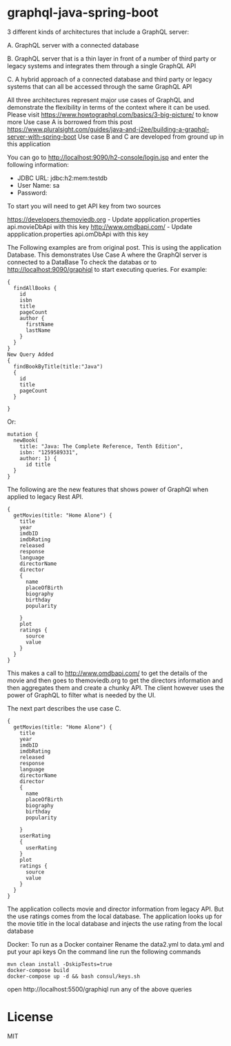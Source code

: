 # graphql-java-spring-boot
3 different kinds of architectures that include a GraphQL server:

A. GraphQL server with a connected database

B. GraphQL server that is a thin layer in front of a number of third party or legacy systems and integrates them through a single GraphQL API

C. A hybrid approach of a connected database and third party or legacy systems that can all be accessed through the same GraphQL API

All three architectures represent major use cases of GraphQL and demonstrate the flexibility in terms of the context where it can be used.
Please visit https://www.howtographql.com/basics/3-big-picture/ to know more
Use case A is borrowed from this post https://www.pluralsight.com/guides/java-and-j2ee/building-a-graphql-server-with-spring-boot
Use case B and C are developed from ground up in this application

You can go to [http://localhost:9090/h2-console/login.jsp](http://localhost:9090/h2-console/login.jsp) and enter the following information:
- JDBC URL: jdbc:h2:mem:testdb
- User Name: sa
- Password: <blank>

To start you will need to get API key from two sources

https://developers.themoviedb.org - Update appplication.properties api.movieDbApi with this key
http://www.omdbapi.com/ - Update appplication.properties api.omDbApi with this key

The Following examples are from original post. This is using the application Database. This demonstrates Use Case A where the GraphQl server is connected to a DataBase
To check the databas or to [http://localhost:9090/graphiql](http://localhost:9090/graphiql) to start executing queries. For example:
```
{
  findAllBooks {
    id
    isbn
    title
    pageCount
    author {
      firstName
      lastName
    }
  }
}
New Query Added
{
  findBookByTitle(title:"Java")
  {
    id
    title
    pageCount
  }
  
}
```

Or:
```
mutation {
  newBook(
    title: "Java: The Complete Reference, Tenth Edition", 
    isbn: "1259589331", 
    author: 1) {
      id title
  }
}
```
The following are the new features that shows power of GraphQl when applied to legacy Rest API. 
```
{
  getMovies(title: "Home Alone") {
    title
    year
    imdbID
    imdbRating
    released
    response
    language
    directorName
    director
    {
      name
      placeOfBirth
      biography
      birthday
      popularity
      
    }
    plot
    ratings {
      source
      value
    }
  }
}
```

This makes a call to http://www.omdbapi.com/ to get the  details of the movie and then goes to themoviedb.org to 
get the directors information and then aggregates them and create a chunky API.
The client however uses the power of GraphQL to filter what is needed by the UI.

The next part describes the use case C.
```
{
  getMovies(title: "Home Alone") {
    title
    year
    imdbID
    imdbRating
    released
    response
    language
    directorName
    director
    {
      name
      placeOfBirth
      biography
      birthday
      popularity
      
    }
    userRating
    {
      userRating
    }
    plot
    ratings {
      source
      value
    }
  }
}
```
The application collects movie and director information from legacy API. But the use ratings comes from the local database. The application looks up for the movie title in the local database and injects the use rating from the local database 

Docker:
To run as a Docker container
Rename the data2.yml to data.yml and put your api keys
On the command line run the following commands
```
mvn clean install -DskipTests=true
docker-compose build
docker-compose up -d && bash consul/keys.sh
```
open http://localhost:5500/graphiql
run any of the above queries

# License
MIT
